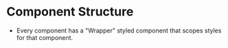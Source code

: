 # Component Structure

- Every component has a "Wrapper" styled component that scopes styles for that component.
